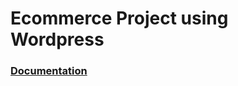 # Ecommerce Project using Wordpress

### [Documentation]([https://github.com/alex-xiarchos/ceid-ecommerce/blob/main/1059619_documentation.pdf])
